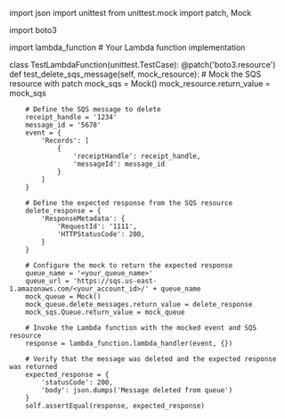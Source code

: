 import json
import unittest
from unittest.mock import patch, Mock

import boto3

import lambda_function  # Your Lambda function implementation

class TestLambdaFunction(unittest.TestCase):
    @patch('boto3.resource')
    def test_delete_sqs_message(self, mock_resource):
        # Mock the SQS resource with patch
        mock_sqs = Mock()
        mock_resource.return_value = mock_sqs

        # Define the SQS message to delete
        receipt_handle = '1234'
        message_id = '5678'
        event = {
            'Records': [
                {
                    'receiptHandle': receipt_handle,
                    'messageId': message_id
                }
            ]
        }

        # Define the expected response from the SQS resource
        delete_response = {
            'ResponseMetadata': {
                'RequestId': '1111',
                'HTTPStatusCode': 200,
            }
        }

        # Configure the mock to return the expected response
        queue_name = '<your_queue_name>'
        queue_url = 'https://sqs.us-east-1.amazonaws.com/<your_account_id>/' + queue_name
        mock_queue = Mock()
        mock_queue.delete_messages.return_value = delete_response
        mock_sqs.Queue.return_value = mock_queue

        # Invoke the Lambda function with the mocked event and SQS resource
        response = lambda_function.lambda_handler(event, {})

        # Verify that the message was deleted and the expected response was returned
        expected_response = {
            'statusCode': 200,
            'body': json.dumps('Message deleted from queue')
        }
        self.assertEqual(response, expected_response)
